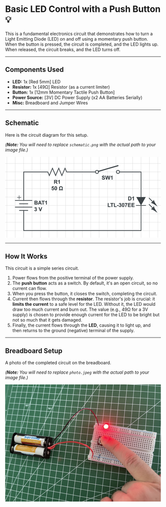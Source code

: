 # Basic LED Control with a Push Button 💡

This is a fundamental electronics circuit that demonstrates how to turn a Light Emitting Diode (LED) on and off using a momentary push button. When the button is pressed, the circuit is completed, and the LED lights up. When released, the circuit breaks, and the LED turns off.

---

## Components Used

* **LED:** 1x [Red 5mm] LED
* **Resistor:** 1x [49Ω] Resistor (as a current limiter)
* **Button:** 1x [12mm Momentary Tactile Push Button]
* **Power Source:** [3V] DC Power Supply (x2 AA Batteries Serially)
* **Misc:** Breadboard and Jumper Wires

---

## Schematic

Here is the circuit diagram for this setup.

*(**Note:** You will need to replace `schematic.png` with the actual path to your image file.)*

![Schematic for LED control](./schematic.png)

---

## How It Works

This circuit is a simple series circuit.

1.  Power flows from the positive terminal of the power supply.
2.  The **push button** acts as a switch. By default, it's an open circuit, so no current can flow.
3.  When you press the button, it closes the switch, completing the circuit.
4.  Current then flows through the **resistor**. The resistor's job is crucial: it **limits the current** to a safe level for the LED. Without it, the LED would draw too much current and burn out. The value (e.g., 49Ω for a 3V supply) is chosen to provide enough current for the LED to be bright but not so much that it gets damaged.
5.  Finally, the current flows through the **LED**, causing it to light up, and then returns to the ground (negative) terminal of the supply.

---

## Breadboard Setup

A photo of the completed circuit on the breadboard.

*(**Note:** You will need to replace `photo.jpeg` with the actual path to your image file.)*

![Photo of the working circuit](./photo.jpeg)